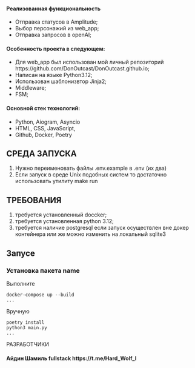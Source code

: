 <h4>Реализованная функциональность</h4>
<ul>
    <li>Отправка статусов в Amplitude;</li>
    <li>Выбор персонажий из web_app;</li>
    <li>Отправка запросов в openAI;</li>
</ul> 
<h4>Особенность проекта в следующем:</h4>
<ul>
 <li>Для web_app был использован мой личный репозиторий https://github.com/DonOutcast/DonOutcast.github.io;</li>
 <li>Написан на языке Python3.12;</li>
 <li>Использован шаблонизвтор Jinja2;</li>
 <li>Middleware;</li>
 <li>FSM;</li>  
 </ul>
<h4>Основной стек технологий:</h4>
<ul>
    <li>Python, Aiogram, Asyncio</li>
	<li>HTML, CSS, JavaScript,</li>
    <li>Github, Docker, Poetry</li>

  
 </ul>



СРЕДА ЗАПУСКА
------------
1) Нужно переименовать файлы .env.example  в .env (их два)
2) Если запуск в среде Unix подобных систем то достаточно использовать утилиту make run

ТРЕБОВАНИЯ
------------
1) требуется установленный doccker;
2) требуется установленная python 3.12;
3) требуется наличие postgresql если запуск осуществлен вне докер контейнера или же можно изменить на локальный sqlite3


Запусе
------------
### Установка пакета name

Выполните 
~~~
docker-compose up --build
...
~~~
Вручную
~~~
poetry install
python3 main.py
...
~~~

РАЗРАБОТЧИКИ

<h4>Айдин Шамиль fullstack https://t.me/Hard_Wolf_l </h4>
